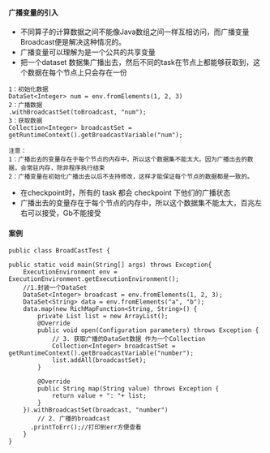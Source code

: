 #### 广播变量的引入
+ 不同算子的计算数据之间不能像Java数组之间一样互相访问，而广播变量Broadcast便是解决这种情况的。
+ 广播变量可以理解为是一个公共的共享变量
+ 把一个dataset 数据集广播出去，然后不同的task在节点上都能够获取到，这个数据在每个节点上只会存在一份

>
    1：初始化数据
    DataSet<Integer> num = env.fromElements(1, 2, 3)
    2：广播数据
    .withBroadcastSet(toBroadcast, "num");
    3：获取数据
    Collection<Integer> broadcastSet = getRuntimeContext().getBroadcastVariable("num");

    注意：
    1：广播出去的变量存在于每个节点的内存中，所以这个数据集不能太大。因为广播出去的数据，会常驻内存，除非程序执行结束
    2：广播变量在初始化广播出去以后不支持修改，这样才能保证每个节点的数据都是一致的。

+ 在checkpoint时，所有的 task 都会 checkpoint 下他们的广播状态
+ 广播出去的变量存在于每个节点的内存中，所以这个数据集不能太大，百兆左右可以接受，Gb不能接受

#### 案例
>
    public class BroadCastTest {

    public static void main(String[] args) throws Exception{
        ExecutionEnvironment env = ExecutionEnvironment.getExecutionEnvironment();
        //1.封装一个DataSet
        DataSet<Integer> broadcast = env.fromElements(1, 2, 3);
        DataSet<String> data = env.fromElements("a", "b");
        data.map(new RichMapFunction<String, String>() {
            private List list = new ArrayList();
            @Override
            public void open(Configuration parameters) throws Exception {
                // 3. 获取广播的DataSet数据 作为一个Collection
                Collection<Integer> broadcastSet = getRuntimeContext().getBroadcastVariable("number");
                list.addAll(broadcastSet);
            }

            @Override
            public String map(String value) throws Exception {
                return value + ": "+ list;
            }
        }).withBroadcastSet(broadcast, "number") 
            // 2. 广播的broadcast
          .printToErr();//打印到err方便查看
        }
    }
